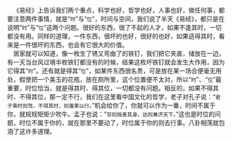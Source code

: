 &emsp;《易经》上告诉我们两个重点，科学也好，哲学也好，人事也好，做任何事，都要注意两件事情，就是“``时``”与“``位``”，时间与空间，我们说了半天《易经》，都只是在说明“``时``”与“``位``”这两个问题。很好的东西，很了不起的人才，如果不逢其时，一切都没有用。同样的道理，一件东西，很坏的也好，很好的也好，如果适得其时，看来是一件很坏的东西，也会有它很大的价值。<br>&emsp;居家就可以知道，像一枚生了锈又弯曲了的铁钉，我们把它夹直，储放在一边，有一天当台风过境半枚铁钉都没有的时候，结果这枚坏铁钉就会发生大作用，因为它得其“``时``”。还有就是得其“``位``”，如某件东西很名贵，可是放在某一场合便毫无用处，假使把一个美玉的花瓶，放在厕所里，这个位置便不太对，所以“``时``”、“``位``”最重要，时位恰当，就是得其时、得其位，一切都没有问题。相反的，如果不得其时、不得其位，那一定不行，我们在这里看中国文化的哲学，老子对孔子说：“``君子乘时则驾，不得其时，则蓬莱以行。``”机会给你了，你就可以作为一番，时间不属于你，就规规矩矩少吹牛。孟子也说：“``穷则独善其身，达则兼济天下。``”这也是时位的问题，时位不属于你的，就在那里不要动了，时位属于你的则去行事。八卦相荡就包涵了这许多道理。<br>